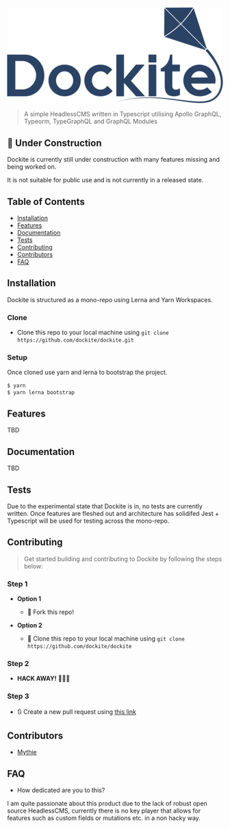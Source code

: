 ![Dockite](./docs/assets/dockite.svg)
<!-- [![FVCproductions](https://avatars1.githubusercontent.com/u/4284691?v=3&s=200)](http://fvcproductions.com) -->


> A simple HeadlessCMS written in Typescript utilising Apollo GraphQL, Typeorm, TypeGraphQL and GraphQL Modules

## 🚧 Under Construction

Dockite is currently still under construction with many features missing and being worked on.

It is not suitable for public use and is not currently in a released state.

## Table of Contents

- [Installation](#installation)
- [Features](#features)
- [Documentation](#documentation)
- [Tests](#tests)
- [Contributing](#contributing)
- [Contributors](#contributors)
- [FAQ](#faq)

## Installation

Dockite is structured as a mono-repo using Lerna and Yarn Workspaces.

### Clone

- Clone this repo to your local machine using `git clone https://github.com/dockite/dockite.git`

### Setup

Once cloned use yarn and lerna to bootstrap the project.

```shell
$ yarn
$ yarn lerna bootstrap
```

## Features

TBD

## Documentation

TBD

## Tests

Due to the experimental state that Dockite is in, no tests are currently written. Once features are fleshed out and architecture has solidifed Jest + Typescript will be used for testing across the mono-repo.

## Contributing

> Get started building and contributing to Dockite by following the steps below:

### Step 1

- **Option 1**
  - 🍴 Fork this repo!

- **Option 2**
  - 👯 Clone this repo to your local machine using `git clone https://github.com/dockite/dockite`

### Step 2

- **HACK AWAY!** 🔨🔨🔨

### Step 3

- 🔃 Create a new pull request using [this link](https://github.com/dockite/compare/)

## Contributors

- [Mythie](https://github.com/Mythie)

## FAQ

- How dedicated are you to this?

I am quite passionate about this product due to the lack of robust open source HeadlessCMS, currently there is no key player that allows for features such as custom fields or mutations etc. in a non hacky way.
